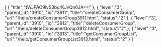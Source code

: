[
	{
		"title":"tWJPAO9lvS3burKJvQn6JA=="
	},
	{
		"level":"3",
		"parent_id":"3910",
		"id":"3911",
		"title":"createConsumerGroup",
		"url":"/help/createConsumerGroup3911.html",
		"status":"2"
	},
	{
		"level":"3",
		"parent_id":"3910",
		"id":"3912",
		"title":"deleteConsumerGroup",
		"url":"/help/deleteConsumerGroup3912.html",
		"status":"2"
	},
	{
		"level":"3",
		"parent_id":"3910",
		"id":"3913",
		"title":"getConsumerGroupList",
		"url":"/help/getConsumerGroupList3913.html",
		"status":"2"
	}
]